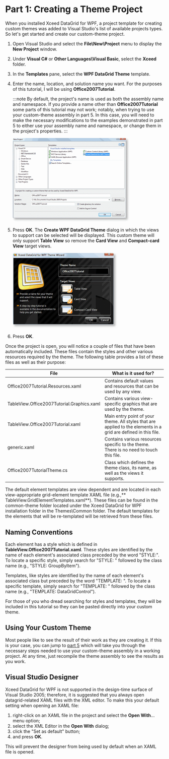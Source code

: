 # Part 1: Creating a Theme Project

When you installed Xceed DataGrid for WPF, a project template for creating custom themes was added to Visual Studio's list of available projects types. So let's get started and create our custom-theme project.

1. Open Visual Studio and select the **File\New\Project** menu to display the **New Project** window. 
2. Under **Visual C#** or **Other Languages\Visual Basic**, select the **Xceed** folder.
3. In the **Templates** pane, select the **WPF DataGrid Theme** template. 
4. Enter the name, location, and solution name you want. For the purposes of this tutorial, I will be using **Office2007Tutorial**.

    :::note
    By default, the project's name is used as both the assembly name and namespace. If you provide a name other than **Office2007Tutorial** some parts of this tutorial may not work; notably, when trying to use your custom-theme assembly in part 5. In this case, you will need to make the necessary modifications to the examples demonstrated in part 5 to either use your assembly name and namespace, or change them in the project's properties.
    :::

    ![Tutorial NewProject](/img/Tutorial_NewProject_thumb.gif)

5. Press **OK**. The **Create WPF DataGrid Theme** dialog in which the views to support can be selected will be displayed. This custom theme will only support **Table View** so remove the **Card View** and **Compact-card View** target views.

    ![Tutorial Views](/img/Tutorial_Views_thumb.gif)

6. Press **OK**.

Once the project is open, you will notice a couple of files that have been automatically included. These files contain the styles and other various resources required by the theme. The following table provides a list of these files as well as their purpose:

|File	|What is it used for?|
|-----|--------------------|
|Office2007Tutorial.Resources.xaml|	Contains default values and resources that can be used by any view. |
|TableView.Office2007Tutorial.Graphics.xaml	|Contains various view-specific graphics that are used by the theme.|
|TableView.Office2007Tutorial.xaml	|Main entry point of your theme. All styles that are applied to the elements in a grid are defined in this file.|
generic.xaml	|Contains various resources specific to the theme. There is no need to touch this file.|
|Office2007TutorialTheme.cs	|Class which defines the theme class, its name, as well as the views it supports.|

The default element templates are view dependent and are located in each view-appropriate grid-element template XAML file (e.g.,** TableView.GridElementTemplates.xaml**). These files can be found in the common-theme folder located under the Xceed DataGrid for WPF installation folder in the Themes\Common folder. The default templates for the elements that will be re-templated will be retrieved from these files. 

## Naming Conventions
Each element has a style which is defined in **TableView.Office2007Tutorial.xaml**. These styles are identified by the name of each element's associated class preceded by the word "STYLE:". To locate a specific style, simply search for "STYLE: " followed by the class name (e.g., "STYLE: GroupByItem").

Templates, like styles are identified by the name of each element's associated class but preceded by the word "TEMPLATE: ". To locate a specific template, simply search for "TEMPLATE: " followed by the class name  (e.g., "TEMPLATE: DataGridControl").

For those of you who dread searching for styles and templates, they will be included in this tutorial so they can be pasted directly into your custom theme.

## Using Your Custom Theme
Most people like to see the result of their work as they are creating it. If this is your case, you can jump to [part 5](05) which will take you through the necessary steps needed to use your custom-theme assembly in a working project. At any time, just recompile the theme assembly to see the results as you work.

## Visual Studio Designer
Xceed DataGrid for WPF is not supported in the design-time surface of Visual Studio 2005; therefore, it is suggested that you always open datagrid-related XAML files with the XML editor. To make this your default setting when opening an XAML file:

1. right-click on an XAML file in the project and select the **Open With**... menu option;
2. select the XML Editor in the **Open With** dialog;
3. click the "Set as default" button;
4. and press **OK**.

This will prevent the designer from being used by default when an XAML file is opened.